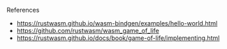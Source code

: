 References
* https://rustwasm.github.io/wasm-bindgen/examples/hello-world.html
* https://github.com/rustwasm/wasm_game_of_life
* https://rustwasm.github.io/docs/book/game-of-life/implementing.html